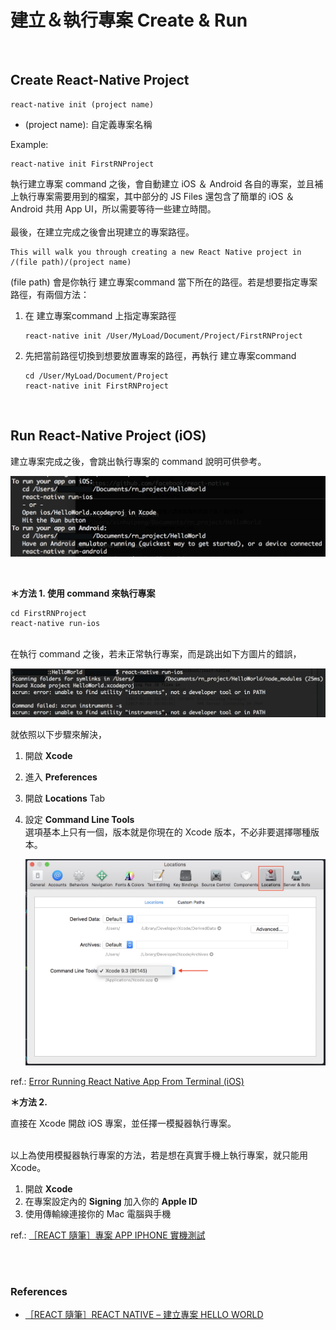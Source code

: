 # 建立＆執行專案 Create & Run

<br>

## Create React-Native Project

```
react-native init (project name)
```

* (project name): 自定義專案名稱

Example:

```
react-native init FirstRNProject
```

執行建立專案 command 之後，會自動建立 iOS ＆ Android 各自的專案，並且補上執行專案需要用到的檔案，其中部分的 JS Files 還包含了簡單的 iOS ＆ Android 共用 App UI，所以需要等待一些建立時間。
<br><br>
最後，在建立完成之後會出現建立的專案路徑。

```
This will walk you through creating a new React Native project in /(file path)/(project name)
```

(file path) 會是你執行 建立專案command 當下所在的路徑。若是想要指定專案路徑，有兩個方法：

1. 在 建立專案command 上指定專案路徑

	```
	react-native init /User/MyLoad/Document/Project/FirstRNProject
	```

2. 先把當前路徑切換到想要放置專案的路徑，再執行 建立專案command

	```
	cd /User/MyLoad/Document/Project
	react-native init FirstRNProject
	```

<br>

## Run React-Native Project (iOS)

建立專案完成之後，會跳出執行專案的 command 說明可供參考。

![Run iOSAndroid](/images/run_iosandroid_pj.png)

<br>

**＊方法 1. 使用 command 來執行專案**

```
cd FirstRNProject
react-native run-ios
```
<br>
在執行 command 之後，若未正常執行專案，而是跳出如下方圖片的錯誤，

![Run iOS Error](/images/run_ios_error.png)

就依照以下步驟來解決，

1. 開啟 **Xcode**
2. 進入 **Preferences**
3. 開啟 **Locations** Tab
4. 設定 **Command Line Tools** <br>
    選項基本上只有一個，版本就是你現在的 Xcode 版本，不必非要選擇哪種版本。

    ![Setup Cmd Line](/images/setup_xcode_cmdline.png)

ref.: [Error Running React Native App From Terminal (iOS)](https://stackoverflow.com/questions/39778607/error-running-react-native-app-from-terminal-ios)

**＊方法 2.**

直接在 Xcode 開啟 iOS 專案，並任擇一模擬器執行專案。

<br>
以上為使用模擬器執行專案的方法，若是想在真實手機上執行專案，就只能用 Xcode。

1. 開啟 **Xcode**
2. 在專案設定內的 **Signing** 加入你的 **Apple ID**
3. 使用傳輸線連接你的 Mac 電腦與手機

ref.: [［REACT 隨筆］專案 APP IPHONE 實機測試](https://4xsc.com/react-app-on-iphone/)

<br><br>
### References

* [［REACT 隨筆］REACT NATIVE – 建立專案 HELLO WORLD](https://4xsc.com/react-native-hello-world/)
